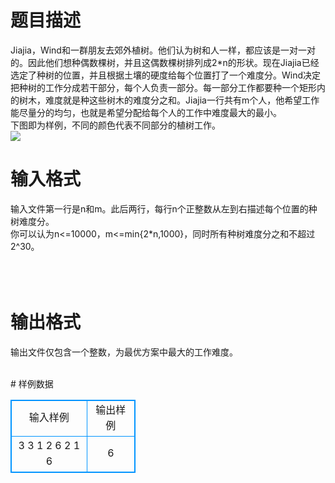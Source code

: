 # 

 
 # 题目描述 
<p>
Jiajia，Wind和一群朋友去郊外植树。他们认为树和人一样，都应该是一对一对的。因此他们想种偶数棵树，并且这偶数棵树排列成2*n的形状。现在Jiajia已经选定了种树的位置，并且根据土壤的硬度给每个位置打了一个难度分。Wind决定把种树的工作分成若干部分，每个人负责一部分。每一部分工作都要种一个矩形内的树木，难度就是种这些树木的难度分之和。Jiajia一行共有m个人，他希望工作能尽量分的均匀，也就是希望分配给每个人的工作中难度最大的最小。 <br>下图即为样例，不同的颜色代表不同部分的植树工作。 <br><img border="0" src="/source/joyoi/tyvj-2659/img/aHR0cDovL3d3dy5qb3lvaS5jbi9wcm9ibGVtL3R5dmotMjY1OS9wcm9ibGVtc19pbWFnZXMvMzEyMS8xODUxLmpwZw==.jpg"> </p> 

 
 # 输入格式 
<p>
输入文件第一行是n和m。此后两行，每行n个正整数从左到右描述每个位置的种树难度分。 <br>你可以认为n<=10000，m<=min{2*n,1000}，同时所有种树难度分之和不超过2^30。 <br><br><br><br></p> 

 
 # 输出格式 
<p>
输出文件仅包含一个整数，为最优方案中最大的工作难度。 <br><br></p> 
# 样例数据
<style>
        table,table tr th, table tr td { border:1px solid #0094ff; }
        table { width: 200px; min-height: 25px; line-height: 25px; text-align: center; border-collapse: collapse;}   
    </style>
<table>
	<tr>
		<td>输入样例</td>
		<td>输出样例</td>
	</tr>
<tr><td>3 3
1 2 6
2 1 6

</td><td>6</td></tr></table>
